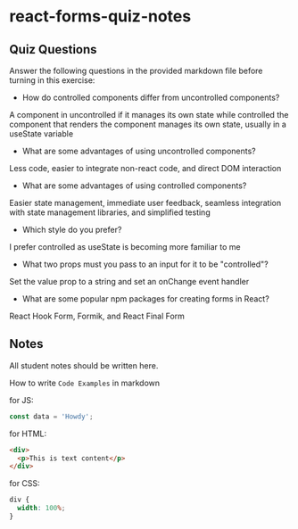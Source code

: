 # react-forms-quiz-notes

## Quiz Questions

Answer the following questions in the provided markdown file before turning in this exercise:

- How do controlled components differ from uncontrolled components?

A component in uncontrolled if it manages its own state while controlled the component that renders the component manages its own state, usually in a useState variable

- What are some advantages of using uncontrolled components?

Less code, easier to integrate non-react code, and direct DOM interaction

- What are some advantages of using controlled components?

Easier state management, immediate user feedback, seamless integration with state management libraries, and simplified testing

- Which style do you prefer?

I prefer controlled as useState is becoming more familiar to me

- What two props must you pass to an input for it to be "controlled"?

Set the value prop to a string and set an onChange event handler

- What are some popular npm packages for creating forms in React?

React Hook Form, Formik, and React Final Form

## Notes

All student notes should be written here.

How to write `Code Examples` in markdown

for JS:

```javascript
const data = 'Howdy';
```

for HTML:

```html
<div>
  <p>This is text content</p>
</div>
```

for CSS:

```css
div {
  width: 100%;
}
```
